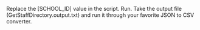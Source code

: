 Replace the [SCHOOL_ID] value in the script.  Run.
Take the output file (GetStaffDirectory.output.txt) and run it through your favorite JSON to CSV converter.
